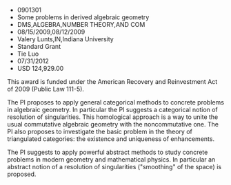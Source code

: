 
* 0901301
* Some problems in derived algebraic geometry
* DMS,ALGEBRA,NUMBER THEORY,AND COM
* 08/15/2009,08/12/2009
* Valery Lunts,IN,Indiana University
* Standard Grant
* Tie Luo
* 07/31/2012
* USD 124,929.00

This award is funded under the American Recovery and Reinvestment Act of 2009
(Public Law 111-5).

The PI proposes to apply general categorical methods to concrete problems in
algebraic geometry. In particular the PI suggests a categorical notion of
resolution of singularities. This homological approach is a way to unite the
usual commutative algebraic geometry with the noncommutative one. The PI also
proposes to investigate the basic problem in the theory of triangulated
categories: the existence and uniqueness of enhancements.

The PI suggests to apply powerful abstract methods to study concrete problems in
modern geometry and mathematical physics. In particular an abstract notion of a
resolution of singularities ("smoothing" of the space) is proposed.
